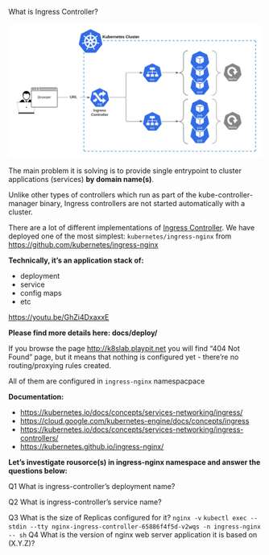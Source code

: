 What is Ingress Controller?

![Img](../img/0-ingress.png)

The main problem it is solving is to provide single entrypoint to cluster applications (services) **by domain name(s)**.

Unlike other types of controllers which run as part of the kube-controller-manager binary, Ingress controllers are not started automatically with a cluster.

There are a lot of different implementations of [Ingress Controller](https://kubernetes.io/docs/concepts/services-networking/ingress-controllers/#additional-controllers). We have deployed one of the most simplest: `kubernetes/ingress-nginx` from https://github.com/kubernetes/ingress-nginx

**Technically, it’s an application stack of:**

- deployment
- service
- config maps
- etc

https://youtu.be/GhZi4DxaxxE

**Please find more details here: docs/deploy/**

If you browse the page http://k8slab.playpit.net you will find “404 Not Found” page, but it means that nothing is configured yet - there’re no routing/proxying rules created.

All of them are configured in `ingress-nginx` namespacpace

**Documentation:**
- https://kubernetes.io/docs/concepts/services-networking/ingress/
- https://cloud.google.com/kubernetes-engine/docs/concepts/ingress
- https://kubernetes.io/docs/concepts/services-networking/ingress-controllers/
- https://kubernetes.github.io/ingress-nginx/

**Let’s investigate rousorce(s) in ingress-nginx namespace and answer the questions below:**

Q1 What is ingress-controller’s deployment name?


Q2 What is ingress-controller’s service name?


Q3 What is the size of Replicas configured for it?
    `nginx -v`
    `kubectl exec --stdin --tty nginx-ingress-controller-65886f4f5d-v2wqs -n ingress-nginx -- sh` 
Q4 What is the version of nginx web server application it is based on (X.Y.Z)?


